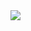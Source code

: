 <a href="#">
  <img align="center" src="https://github-readme-stats.vercel.app/api?username=dennisrogersdev&hide=stars,commits,prs,issues,contribs&count_private=true&show_icons=true&theme=radical" />
</a>
